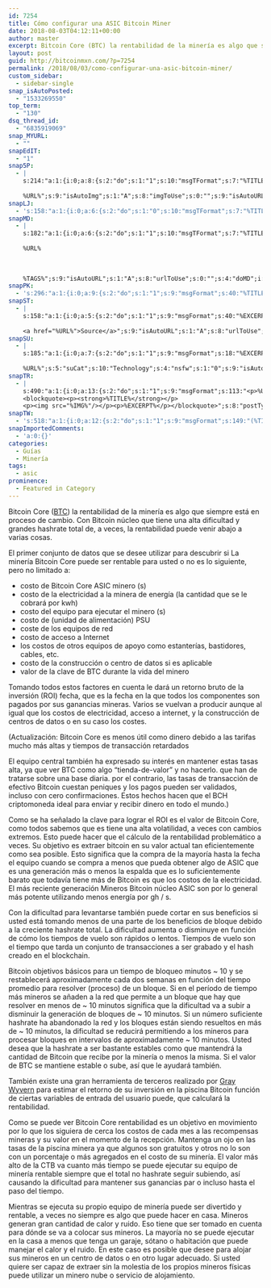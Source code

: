 ```yaml
---
id: 7254
title: Cómo configurar una ASIC Bitcoin Miner
date: 2018-08-03T04:12:11+00:00
author: master
excerpt: Bitcoin Core (BTC) la rentabilidad de la minería es algo que siempre está en proceso de cambio. Con Bitcoin núcleo que tiene una alta dificultad y grandes hashrate total de, a veces, la rentabilidad puede venir abajo a varias cosas.
layout: post
guid: http://bitcoinmxn.com/?p=7254
permalink: /2018/08/03/como-configurar-una-asic-bitcoin-miner/
custom_sidebar:
  - sidebar-single
snap_isAutoPosted:
  - "1533269550"
top_term:
  - "130"
dsq_thread_id:
  - "6835919069"
snap_MYURL:
  - ""
snapEdIT:
  - "1"
snap5P:
  - |
    s:214:"a:1:{i:0;a:8:{s:2:"do";s:1:"1";s:10:"msgTFormat";s:7:"%TITLE%";s:9:"msgFormat";s:18:"%EXCERPT%
    
    %URL%";s:9:"isAutoImg";s:1:"A";s:8:"imgToUse";s:0:"";s:9:"isAutoURL";s:1:"A";s:8:"urlToUse";s:0:"";s:4:"do5P";i:0;}}";
snapLJ:
  - 's:158:"a:1:{i:0;a:6:{s:2:"do";s:1:"0";s:10:"msgTFormat";s:7:"%TITLE%";s:9:"msgFormat";s:9:"%EXCERPT%";s:9:"isAutoURL";s:1:"A";s:8:"urlToUse";s:0:"";s:4:"doLJ";i:0;}}";'
snapMD:
  - |
    s:182:"a:1:{i:0;a:6:{s:2:"do";s:1:"1";s:10:"msgTFormat";s:7:"%TITLE%";s:9:"msgFormat";s:32:"%EXCERPT%
    
    %URL%
    
    
    
    %TAGS%";s:9:"isAutoURL";s:1:"A";s:8:"urlToUse";s:0:"";s:4:"doMD";i:0;}}";
snapPK:
  - 's:296:"a:1:{i:0;a:9:{s:2:"do";s:1:"1";s:9:"msgFormat";s:40:"%TITLE% - %URL% #bitcoin #mexico #crypto";s:9:"isAutoURL";s:1:"A";s:8:"urlToUse";s:0:"";s:4:"doPK";i:0;s:8:"isPosted";s:1:"1";s:4:"pgID";i:1383799188;s:7:"postURL";s:30:"https://www.plurk.com/p/mvvmac";s:5:"pDate";s:19:"2018-08-03 04:12:16";}}";'
snapST:
  - |
    s:158:"a:1:{i:0;a:5:{s:2:"do";s:1:"1";s:9:"msgFormat";s:40:"%EXCERPT%
    
    <a href="%URL%">Source</a>";s:9:"isAutoURL";s:1:"A";s:8:"urlToUse";s:0:"";s:4:"doST";i:0;}}";
snapSU:
  - |
    s:185:"a:1:{i:0;a:7:{s:2:"do";s:1:"1";s:9:"msgFormat";s:18:"%EXCERPT%
    
    %URL%";s:5:"suCat";s:10:"Technology";s:4:"nsfw";s:1:"0";s:9:"isAutoURL";s:1:"A";s:8:"urlToUse";s:0:"";s:4:"doSU";i:0;}}";
snapTR:
  - |
    s:490:"a:1:{i:0;a:13:{s:2:"do";s:1:"1";s:9:"msgFormat";s:113:"<p>%URL%</p>
    <blockquote><p><strong>%TITLE%</strong></p>
    <p><img src="%IMG%"/></p><p>%EXCERPT%</p></blockquote>";s:8:"postType";s:1:"T";s:10:"msgTFormat";s:7:"%TITLE%";s:9:"isAutoImg";s:1:"A";s:8:"imgToUse";s:0:"";s:9:"isAutoURL";s:1:"A";s:8:"urlToUse";s:0:"";s:4:"doTR";i:0;s:8:"isPosted";s:1:"1";s:4:"pgID";i:176577127208;s:7:"postURL";s:46:"http://bitcoinmxn.tumblr.com/post/176577127208";s:5:"pDate";s:19:"2018-08-03 04:12:30";}}";
snapTW:
  - 's:518:"a:1:{i:0;a:12:{s:2:"do";s:1:"1";s:9:"msgFormat";s:149:"(%TITLE%) - %URL% #bitcoin #criptomonedas #criptomoneda #blockchain #bitcoinMexico #bitcoinpanama #bitcoinvenezuela #ethereum #mexico #cryptocurrency";s:8:"attchImg";s:1:"1";s:9:"isAutoImg";s:1:"A";s:8:"imgToUse";s:0:"";s:9:"isAutoURL";s:1:"A";s:8:"urlToUse";s:0:"";s:4:"doTW";i:0;s:8:"isPosted";s:1:"1";s:4:"pgID";s:19:"1025232924420001798";s:7:"postURL";s:58:"https://twitter.com/mxn_bitcoin/status/1025232924420001798";s:5:"pDate";s:19:"2018-08-03 04:12:31";}}";'
snapImportedComments:
  - 'a:0:{}'
categories:
  - Guías
  - Minería
tags:
  - asic
prominence:
  - Featured in Category
---
```

Bitcoin Core ([BTC](http://bitcoinmxn.com/category/bitcoin/)) la rentabilidad de la minería es algo que siempre está en proceso de cambio. Con Bitcoin núcleo que tiene una alta dificultad y grandes hashrate total de, a veces, la rentabilidad puede venir abajo a varias cosas.

El primer conjunto de datos que se desee utilizar para descubrir si La minería Bitcoin Core puede ser rentable para usted o no es lo siguiente, pero no limitado a:

  * costo de Bitcoin Core ASIC minero (s)
  * costo de la electricidad a la minera de energía (la cantidad que se le cobrará por kwh)
  * costo del equipo para ejecutar el minero (s)
  * costo de (unidad de alimentación) PSU
  * coste de los equipos de red
  * costo de acceso a Internet
  * los costos de otros equipos de apoyo como estanterías, bastidores, cables, etc.
  * costo de la construcción o centro de datos si es aplicable
  * valor de la clave de BTC durante la vida del minero

Tomando todos estos factores en cuenta le dará un retorno bruto de la inversión (ROI) fecha, que es la fecha en la que todos los componentes son pagados por sus ganancias mineras. Varios se vuelvan a producir aunque al igual que los costos de electricidad, acceso a internet, y la construcción de centros de datos o en su caso los costes.

(Actualización: Bitcoin Core es menos útil como dinero debido a las tarifas mucho más altas y tiempos de transacción retardados

El equipo central también ha expresado su interés en mantener estas tasas alta, ya que ver BTC como algo “tienda-de-valor” y no hacerlo. que han de tratarse sobre una base diaria. por el contrario, las tasas de transacción de efectivo Bitcoin cuestan peniques y los pagos pueden ser validados, incluso con cero confirmaciones. Estos hechos hacen que el BCH criptomoneda ideal para enviar y recibir dinero en todo el mundo.)

Como se ha señalado la clave para lograr el ROI es el valor de Bitcoin Core, como todos sabemos que es tiene una alta volatilidad, a veces con cambios extremos. Esto puede hacer que el cálculo de la rentabilidad problemático a veces. Su objetivo es extraer bitcoin en su valor actual tan eficientemente como sea posible. Esto significa que la compra de la mayoría hasta la fecha el equipo cuando se compra a menos que pueda obtener algo de ASIC que es una generación más o menos la espalda que es lo suficientemente barato que todavía tiene más de Bitcoin es que los costos de la electricidad. El más reciente generación Mineros Bitcoin núcleo ASIC son por lo general más potente utilizando menos energía por gh / s.

Con la dificultad para levantarse también puede cortar en sus beneficios si usted está tomando menos de una parte de los beneficios de bloque debido a la creciente hashrate total. La dificultad aumenta o disminuye en función de cómo los tiempos de vuelo son rápidos o lentos. Tiempos de vuelo son el tiempo que tarda un conjunto de transacciones a ser grabado y el hash creado en el blockchain.

Bitcoin objetivos básicos para un tiempo de bloqueo minutos ~ 10 y se restablecerá aproximadamente cada dos semanas en función del tiempo promedio para resolver (proceso) de un bloque. Si en el período de tiempo más mineros se añaden a la red que permite a un bloque que hay que resolver en menos de ~ 10 minutos significa que la dificultad va a subir a disminuir la generación de bloques de ~ 10 minutos. Si un número suficiente hashrate ha abandonado la red y los bloques están siendo resueltos en más de ~ 10 minutos, la dificultad se reducirá permitiendo a los mineros para procesar bloques en intervalos de aproximadamente ~ 10 minutos. Usted desea que la hashrate a ser bastante estables como que mantendrá la cantidad de Bitcoin que recibe por la minería o menos la misma. Si el valor de BTC se mantiene estable o sube, así que le ayudará también.

También existe una gran herramienta de terceros realizado por [Gray Wyvern](http://www.greywyvern.com/code/javascript/poolbitcoincalc) para estimar el retorno de su inversión en la piscina Bitcoin función de ciertas variables de entrada del usuario puede, que calculará la rentabilidad.

Como se puede ver Bitcoin Core rentabilidad es un objetivo en movimiento por lo que los siguiera de cerca los costos de cada mes a las recompensas mineras y su valor en el momento de la recepción. Mantenga un ojo en las tasas de la piscina minera ya que algunos son gratuitos y otros no lo son con un porcentaje o más agregados en el costo de su minería. El valor más alto de la CTB va cuanto más tiempo se puede ejecutar su equipo de minería rentable siempre que el total no hashrate seguir subiendo, así causando la dificultad para mantener sus ganancias par o incluso hasta el paso del tiempo.

Mientras se ejecuta su propio equipo de minería puede ser divertido y rentable, a veces no siempre es algo que puede hacer en casa. Mineros generan gran cantidad de calor y ruido. Eso tiene que ser tomado en cuenta para dónde se va a colocar sus mineros. La mayoría no se puede ejecutar en la casa a menos que tenga un garaje, sótano o habitación que puede manejar el calor y el ruido. En este caso es posible que desee para alojar sus mineros en un centro de datos o en otro lugar adecuado. Si usted quiere ser capaz de extraer sin la molestia de los propios mineros físicas puede utilizar un minero nube o servicio de alojamiento.